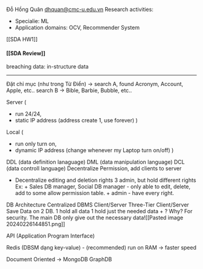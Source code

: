 Đỗ Hồng Quân 
	dhquan@cmc-u.edu.vn
Research activities: 
+ Specialie: ML
+ Application domains: OCV, Recommender System 

[[SDA HW1]]

#### [[SDA Review]]

breaching data: in-structure data

--- 
Đặt chỉ mục (như trong Từ Điển) -> search A, found Acronym, Account, Apple, etc.. search B -> Bible, Barbie, Bubble, etc..

Server (
+ run 24/24,
+ static IP address (address create 1, use forever)
)

Local (
+ run only turn on,
+ dynamic IP address (change whenever my Laptop turn on/off)
)


DDL (data definition lanaguage)
DML (data manipulation language)
DCL (data controll language)
	Decentralize Permission, add clients to server

+ Decentralize editing and deletion rights
	3 admin, but hold different rights
		Ex:
		+ Sales DB manager, Social DB manager - only able to edit, delete, add to some allow permission table.
		+ admin - have every right.


DB Architecture
	Centralized DBMS 
	Client/Server
	Three-Tier Client/Server
		Save Data on 2 DB. 
		1 hold all data
		1 hold just the needed data
		+ ? Why? For security. The main DB only give out the necessary data![[Pasted image 20240226144851.png]]

API (Application Program Interface)

Redis (DBSM dạng key-value) - (recommended)
	run on RAM -> faster speed 

Document Oriented -> MongoDB
GraphDB 